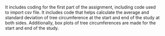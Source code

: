 It includes coding for the first part of the assignment, including code used to import csv file.
It includes code that helps calculate the average and standard deviation of tree circumference at the start and end of the study at both sides. Additionally, box plots of tree circumferences are made for the start and end of the study.

